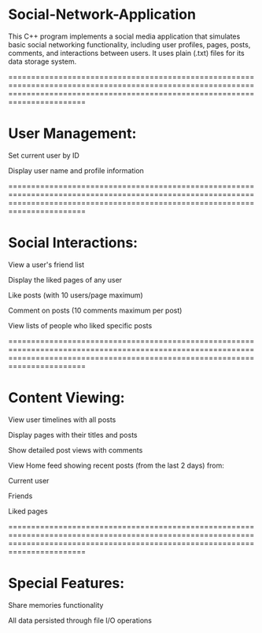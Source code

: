 # Social-Network-Application
This C++ program implements a social media application that simulates basic social networking functionality, including user profiles, pages, posts, comments, and interactions between users. It uses plain (.txt) files for its data storage system.

===================================================================================================================================================================================

# User Management:

Set current user by ID

Display user name and profile information

===================================================================================================================================================================================
# Social Interactions:

View a user's friend list

Display the liked pages of any user

Like posts (with 10 users/page maximum)

Comment on posts (10 comments maximum per post)

View lists of people who liked specific posts

===================================================================================================================================================================================
# Content Viewing:

View user timelines with all posts

Display pages with their titles and posts

Show detailed post views with comments

View Home feed showing recent posts (from the last 2 days) from:

Current user

Friends

Liked pages

===================================================================================================================================================================================
# Special Features:

Share memories functionality

All data persisted through file I/O operations

